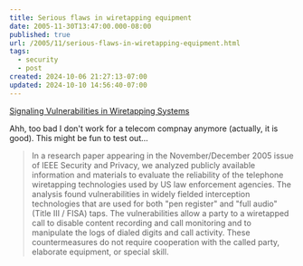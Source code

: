 ```yaml
---
title: Serious flaws in wiretapping equipment
date: 2005-11-30T13:47:00.000-08:00
published: true
url: /2005/11/serious-flaws-in-wiretapping-equipment.html
tags:
  - security
  - post
created: 2024-10-06 21:27:13-07:00
updated: 2024-10-10 14:56:40-07:00
---
```


[Signaling Vulnerabilities in Wiretapping Systems](http://www.crypto.com/papers/wiretapping/ "Signaling Vulnerabilities in Wiretapping Systems")  
  
Ahh, too bad I don't work for a telecom compnay anymore (actually, it is good). This might be fun to test out...  
  

>   
> In a research paper appearing in the November/December 2005 issue of IEEE Security and Privacy, we analyzed publicly available information and materials to evaluate the reliability of the telephone wiretapping technologies used by US law enforcement agencies. The analysis found vulnerabilities in widely fielded interception technologies that are used for both "pen register" and "full audio" (Title III / FISA) taps. The vulnerabilities allow a party to a wiretapped call to disable content recording and call monitoring and to manipulate the logs of dialed digits and call activity. These countermeasures do not require cooperation with the called party, elaborate equipment, or special skill.